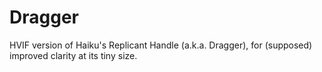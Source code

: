 # Dragger
HVIF version of Haiku's Replicant Handle (a.k.a. Dragger), for (supposed) improved clarity at its tiny size.
